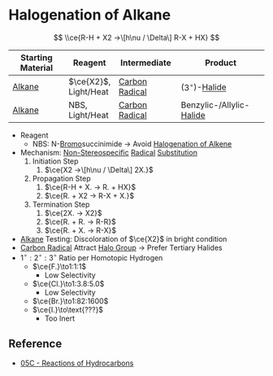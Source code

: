 # Halogenation of Alkane

$$
\\ce{R-H + X2 ->\[h\nu / \Delta\] R-X + HX}
$$

|Starting Material|Reagent|Intermediate|Product|
|-----------------|-------|------------|-------|
|[Alkane](../Functional%20Group/Alkyl%20Group.md)|$\ce{X2}$,<br>Light/Heat|[Carbon Radical](Reaction%20Component/Carbon%20Radical.md)|($3^{\circ}$)-[Halide](../Functional%20Group/Halo%20Group.md)|
|[Alkane](../Functional%20Group/Alkyl%20Group.md)|NBS,<br>Light/Heat|[Carbon Radical](Reaction%20Component/Carbon%20Radical.md)|Benzylic-/Allylic-[Halide](../Functional%20Group/Halo%20Group.md)|

* Reagent
  * NBS: N-[Bromo](../Functional%20Group/Halo%20Group.md)succinimide → Avoid [Halogenation of Alkene](Halogenation%20of%20Alkene.md)
* Mechanism: [Non-Stereospecific](Classification%20of%20Organic%20Reaction/Substitution%20Reaction.md#non-stereospecific) [Radical](Reaction%20Component/Free%20Radical.md) [Substitution](Classification%20of%20Organic%20Reaction/Substitution%20Reaction.md)
  1. Initiation Step
     1. $\ce{X2 ->\[h\nu / \Delta\] 2X.}$
  1. Propagation Step
     1. $\ce{R-H + X. -> R. + HX}$
     1. $\ce{R. + X2 -> R-X + X.}$
  1. Termination Step
     1. $\ce{2X. -> X2}$
     1. $\ce{R. + R. -> R-R}$
     1. $\ce{R. + X. -> R-X}$
* [Alkane](../Functional%20Group/Alkyl%20Group.md) Testing: Discoloration of $\ce{X2}$ in bright condition
* [Carbon Radical](Reaction%20Component/Carbon%20Radical.md) Attract [Halo Group](../Functional%20Group/Halo%20Group.md) → Prefer Tertiary Halides
* $1^{\circ}:2^{\circ}:3^{\circ}$ Ratio per Homotopic Hydrogen
  * $\ce{F.}\to1:1:1$
    * Low Selectivity
  * $\ce{Cl.}\to1:3.8:5.0$
    * Low Selectivity
  * $\ce{Br.}\to1:82:1600$
  * $\ce{I.}\to\text{???}$
    * Too Inert

## Reference

* [05C - Reactions of Hydrocarbons](../../../../00%20-%20Summary/SCCH134%20-%20Organic%20Chemistry%20for%20Medical%20Science/05C%20-%20Reactions%20of%20Hydrocarbons.md)
